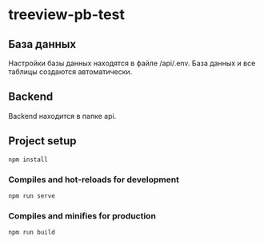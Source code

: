 # treeview-pb-test

## База данных
Настройки базы данных находятся в файле /api/.env. База данных и все таблицы создаются автоматически.

## Backend
Backend находится в папке api.

## Project setup
```
npm install
```

### Compiles and hot-reloads for development
```
npm run serve
```

### Compiles and minifies for production
```
npm run build
```
